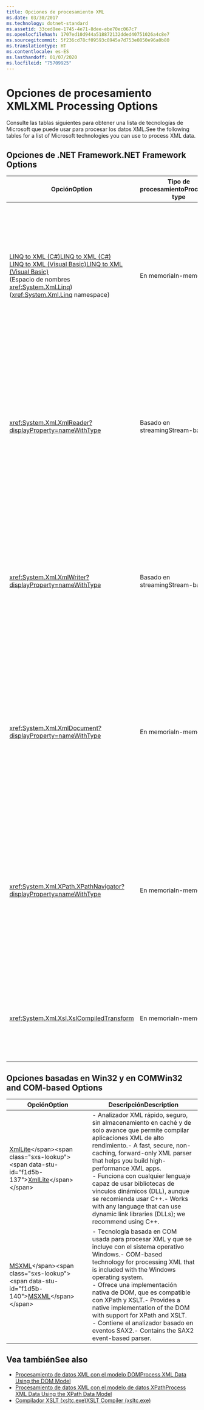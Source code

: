 ```yaml
---
title: Opciones de procesamiento XML
ms.date: 03/30/2017
ms.technology: dotnet-standard
ms.assetid: 33ced8ee-1745-4e71-8dee-ebe70ec067c7
ms.openlocfilehash: 1707ed10d944a518872132dded40751026a4c8e7
ms.sourcegitcommit: 5f236cd78cf09593c8945a7d753e0850e96a0b80
ms.translationtype: HT
ms.contentlocale: es-ES
ms.lasthandoff: 01/07/2020
ms.locfileid: "75709925"
---
```

# <a name="xml-processing-options"></a><span data-ttu-id="f1d5b-102">Opciones de procesamiento XML</span><span class="sxs-lookup"><span data-stu-id="f1d5b-102">XML Processing Options</span></span>
<span data-ttu-id="f1d5b-103">Consulte las tablas siguientes para obtener una lista de tecnologías de Microsoft que puede usar para procesar los datos XML.</span><span class="sxs-lookup"><span data-stu-id="f1d5b-103">See the following tables for a list of Microsoft technologies you can use to process XML data.</span></span>  
  
## <a name="net-framework-options"></a><span data-ttu-id="f1d5b-104">Opciones de .NET Framework</span><span class="sxs-lookup"><span data-stu-id="f1d5b-104">.NET Framework Options</span></span>  
  
|<span data-ttu-id="f1d5b-105">**Opción**</span><span class="sxs-lookup"><span data-stu-id="f1d5b-105">**Option**</span></span>|<span data-ttu-id="f1d5b-106">**Tipo de procesamiento**</span><span class="sxs-lookup"><span data-stu-id="f1d5b-106">**Processing type**</span></span>|<span data-ttu-id="f1d5b-107">**Descripción**</span><span class="sxs-lookup"><span data-stu-id="f1d5b-107">**Description**</span></span>|  
|----------------|-------------------------|---------------------|  
|[<span data-ttu-id="f1d5b-108">LINQ to XML (C#)</span><span class="sxs-lookup"><span data-stu-id="f1d5b-108">LINQ to XML (C#)</span></span>](../../../csharp/programming-guide/concepts/linq/linq-to-xml-overview.md) <br/> [<span data-ttu-id="f1d5b-109">LINQ to XML (Visual Basic)</span><span class="sxs-lookup"><span data-stu-id="f1d5b-109">LINQ to XML (Visual Basic)</span></span>](../../../visual-basic/programming-guide/concepts/linq/linq-to-xml.md) <br /><span data-ttu-id="f1d5b-110">(Espacio de nombres <xref:System.Xml.Linq>)</span><span class="sxs-lookup"><span data-stu-id="f1d5b-110">(<xref:System.Xml.Linq> namespace)</span></span>|<span data-ttu-id="f1d5b-111">En memoria</span><span class="sxs-lookup"><span data-stu-id="f1d5b-111">In-memory</span></span>|<span data-ttu-id="f1d5b-112">- Basado en la tecnología Language Integrated Query (LINQ) de .NET Framework.</span><span class="sxs-lookup"><span data-stu-id="f1d5b-112">-   Based on the .NET Framework Language-Integrated Query (LINQ) technology.</span></span><br /><span data-ttu-id="f1d5b-113">- Proporciona una experiencia de consulta similar a SQL para objetos, datos relacionales y datos XML.</span><span class="sxs-lookup"><span data-stu-id="f1d5b-113">-   Provides query experience that is similar to SQL for objects, relational data, and XML data.</span></span><br /><span data-ttu-id="f1d5b-114">- Proporciona funcionalidades intuitivas de creación y transformación de documentos.</span><span class="sxs-lookup"><span data-stu-id="f1d5b-114">-   Provides intuitive document creation and transformation capabilities.</span></span><br /><span data-ttu-id="f1d5b-115">- Use esta opción si va a escribir código nuevo.</span><span class="sxs-lookup"><span data-stu-id="f1d5b-115">-   Use this option if you're writing new code.</span></span>|  
|<xref:System.Xml.XmlReader?displayProperty=nameWithType>|<span data-ttu-id="f1d5b-116">Basado en streaming</span><span class="sxs-lookup"><span data-stu-id="f1d5b-116">Stream-based</span></span>|<span data-ttu-id="f1d5b-117">- Proporciona un modo rápido, solo hacia delante y sin almacenamiento en caché de acceso a los datos XML.</span><span class="sxs-lookup"><span data-stu-id="f1d5b-117">-   Provides a fast, non-cached, forward-only way to access XML data.</span></span><br /><span data-ttu-id="f1d5b-118">- Puede crear objetos mediante el método <xref:System.Xml.XmlReader.Create%2A?displayProperty=nameWithType> y especificar el conjunto de características para habilitar en el objeto mediante la clase <xref:System.Xml.XmlReaderSettings>.</span><span class="sxs-lookup"><span data-stu-id="f1d5b-118">-   You can create objects by using the <xref:System.Xml.XmlReader.Create%2A?displayProperty=nameWithType> method, and specify the set of features to enable on the object by using the <xref:System.Xml.XmlReaderSettings> class.</span></span>|  
|<xref:System.Xml.XmlWriter?displayProperty=nameWithType>|<span data-ttu-id="f1d5b-119">Basado en streaming</span><span class="sxs-lookup"><span data-stu-id="f1d5b-119">Stream-based</span></span>|<span data-ttu-id="f1d5b-120">- Proporciona un modo rápido, solo hacia delante y sin almacenamiento en caché para generar los datos XML.</span><span class="sxs-lookup"><span data-stu-id="f1d5b-120">-   Provides a fast, non-cached, forward-only way to generate XML data.</span></span><br /><span data-ttu-id="f1d5b-121">- Puede crear objetos mediante el método <xref:System.Xml.XmlWriter.Create%2A?displayProperty=nameWithType> y especificar el conjunto de características para habilitar en el objeto mediante la clase <xref:System.Xml.XmlWriterSettings>.</span><span class="sxs-lookup"><span data-stu-id="f1d5b-121">-   You can create objects by using the <xref:System.Xml.XmlWriter.Create%2A?displayProperty=nameWithType> method, and specify the set of features to enable on the object by using the <xref:System.Xml.XmlWriterSettings> class.</span></span>|  
|<xref:System.Xml.XmlDocument?displayProperty=nameWithType>|<span data-ttu-id="f1d5b-122">En memoria</span><span class="sxs-lookup"><span data-stu-id="f1d5b-122">In-memory</span></span>|<span data-ttu-id="f1d5b-123">- Implementa el [nivel 1 principal del Modelo de objetos de documento (DOM) del W3C](https://www.w3.org/TR/REC-DOM-Level-1/level-one-core.html) y las recomendaciones [principales del nivel 2 del DOM](https://www.w3.org/TR/DOM-Level-2-Core/).</span><span class="sxs-lookup"><span data-stu-id="f1d5b-123">-   Implements the [W3C Document Object Model (DOM) Level 1 Core](https://www.w3.org/TR/REC-DOM-Level-1/level-one-core.html) and [DOM Level 2 Core](https://www.w3.org/TR/DOM-Level-2-Core/) recommendations.</span></span><br /><span data-ttu-id="f1d5b-124">- Puede crear, insertar, quitar y modificar los nodos mediante métodos y propiedades basándose en modelos DOM familiares.</span><span class="sxs-lookup"><span data-stu-id="f1d5b-124">-   You can create, insert, remove, and modify nodes by using methods and properties based on the familiar DOM model.</span></span><br /><span data-ttu-id="f1d5b-125">- Use esta opción si va a modificar el código existente que usa el DOM del W3C.</span><span class="sxs-lookup"><span data-stu-id="f1d5b-125">-   Use this option if you're modifying existing code that utilizes the W3C DOM.</span></span>|  
|<xref:System.Xml.XPath.XPathNavigator?displayProperty=nameWithType>|<span data-ttu-id="f1d5b-126">En memoria</span><span class="sxs-lookup"><span data-stu-id="f1d5b-126">In-memory</span></span>|<span data-ttu-id="f1d5b-127">- Ofrece varias opciones de edición y navegación mediante un modelo de cursores.</span><span class="sxs-lookup"><span data-stu-id="f1d5b-127">-   Offers several editing options and navigation capabilities using a cursor model.</span></span><br /><span data-ttu-id="f1d5b-128">- Los documentos XML pueden estar contenidos en un objeto <xref:System.Xml.XPath.XPathDocument> o <xref:System.Xml.XmlDocument>.</span><span class="sxs-lookup"><span data-stu-id="f1d5b-128">-   XML documents can be contained in an <xref:System.Xml.XPath.XPathDocument> or <xref:System.Xml.XmlDocument> object.</span></span><br /><span data-ttu-id="f1d5b-129">- Proporciona un excelente rendimiento para el procesamiento de solo lectura de XML.</span><span class="sxs-lookup"><span data-stu-id="f1d5b-129">-   Provides excellent performance for read-only processing of XML.</span></span><br /><span data-ttu-id="f1d5b-130">- Use esta opción si va a modificar el código existente con consultas XPath o transformaciones XSLT.</span><span class="sxs-lookup"><span data-stu-id="f1d5b-130">-   Use this option if you're modifying existing code with XPath queries or XSLT transformations.</span></span>|  
|<xref:System.Xml.Xsl.XslCompiledTransform>|<span data-ttu-id="f1d5b-131">En memoria</span><span class="sxs-lookup"><span data-stu-id="f1d5b-131">In-memory</span></span>|<span data-ttu-id="f1d5b-132">- Proporciona opciones para transformar los datos XML mediante transformaciones XSL.</span><span class="sxs-lookup"><span data-stu-id="f1d5b-132">-   Provides options for transforming XML data using XSL transformations.</span></span><br /><span data-ttu-id="f1d5b-133">- El [compilador XSLT (xsltc.exe)](../../../../docs/standard/data/xml/xslt-compiler-xsltc-exe.md) permite hacer referencia a las transformaciones precompiladas de la aplicación.</span><span class="sxs-lookup"><span data-stu-id="f1d5b-133">-   The [XSLT Compiler (xsltc.exe)](../../../../docs/standard/data/xml/xslt-compiler-xsltc-exe.md) lets you reference pre-compiled transformations in your app.</span></span>|  
  
## <a name="win32-and-com-based-options"></a><span data-ttu-id="f1d5b-134">Opciones basadas en Win32 y en COM</span><span class="sxs-lookup"><span data-stu-id="f1d5b-134">Win32 and COM-based Options</span></span>  
  
|<span data-ttu-id="f1d5b-135">**Opción**</span><span class="sxs-lookup"><span data-stu-id="f1d5b-135">**Option**</span></span>|<span data-ttu-id="f1d5b-136">**Descripción**</span><span class="sxs-lookup"><span data-stu-id="f1d5b-136">**Description**</span></span>|  
|----------------|---------------------|  
|<span data-ttu-id="f1d5b-137">[XmlLite](https://docs.microsoft.com/previous-versions/windows/desktop/ms752872(v=vs.85))</span><span class="sxs-lookup"><span data-stu-id="f1d5b-137">[XmlLite](https://docs.microsoft.com/previous-versions/windows/desktop/ms752872(v=vs.85))</span></span>|<span data-ttu-id="f1d5b-138">- Analizador XML rápido, seguro, sin almacenamiento en caché y de solo avance que permite compilar aplicaciones XML de alto rendimiento.</span><span class="sxs-lookup"><span data-stu-id="f1d5b-138">-   A fast, secure, non-caching, forward-only XML parser that helps you build high-performance XML apps.</span></span><br /><span data-ttu-id="f1d5b-139">- Funciona con cualquier lenguaje capaz de usar bibliotecas de vínculos dinámicos (DLL), aunque se recomienda usar C++.</span><span class="sxs-lookup"><span data-stu-id="f1d5b-139">-   Works with any language that can use dynamic link libraries (DLLs); we recommend using C++.</span></span>|  
|<span data-ttu-id="f1d5b-140">[MSXML](https://docs.microsoft.com/previous-versions/windows/desktop/ms763742(v=vs.85))</span><span class="sxs-lookup"><span data-stu-id="f1d5b-140">[MSXML](https://docs.microsoft.com/previous-versions/windows/desktop/ms763742(v=vs.85))</span></span>|<span data-ttu-id="f1d5b-141">- Tecnología basada en COM usada para procesar XML y que se incluye con el sistema operativo Windows.</span><span class="sxs-lookup"><span data-stu-id="f1d5b-141">-   COM-based technology for processing XML that is included with the Windows operating system.</span></span><br /><span data-ttu-id="f1d5b-142">- Ofrece una implementación nativa de DOM, que es compatible con XPath y XSLT.</span><span class="sxs-lookup"><span data-stu-id="f1d5b-142">-   Provides a native implementation of the DOM with support for XPath and XSLT.</span></span><br /><span data-ttu-id="f1d5b-143">- Contiene el analizador basado en eventos SAX2.</span><span class="sxs-lookup"><span data-stu-id="f1d5b-143">-   Contains the SAX2 event-based parser.</span></span>|  
  
## <a name="see-also"></a><span data-ttu-id="f1d5b-144">Vea también</span><span class="sxs-lookup"><span data-stu-id="f1d5b-144">See also</span></span>

- [<span data-ttu-id="f1d5b-145">Procesamiento de datos XML con el modelo DOM</span><span class="sxs-lookup"><span data-stu-id="f1d5b-145">Process XML Data Using the DOM Model</span></span>](../../../../docs/standard/data/xml/process-xml-data-using-the-dom-model.md)
- [<span data-ttu-id="f1d5b-146">Procesamiento de datos XML con el modelo de datos XPath</span><span class="sxs-lookup"><span data-stu-id="f1d5b-146">Process XML Data Using the XPath Data Model</span></span>](../../../../docs/standard/data/xml/process-xml-data-using-the-xpath-data-model.md)
- [<span data-ttu-id="f1d5b-147">Compilador XSLT (xsltc.exe)</span><span class="sxs-lookup"><span data-stu-id="f1d5b-147">XSLT Compiler (xsltc.exe)</span></span>](../../../../docs/standard/data/xml/xslt-compiler-xsltc-exe.md)
